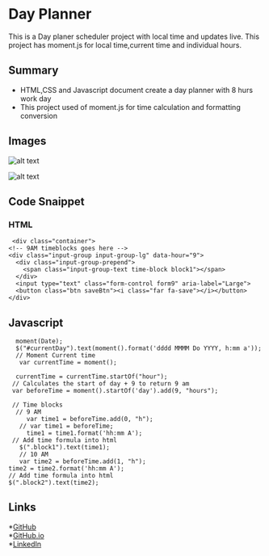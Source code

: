 # Day Planner
 This is a Day planer scheduler project with local time and updates live.
 This project has moment.js for local time,current time and individual hours.
 

## Summary

* HTML,CSS and Javascript document create a day planner with 8 hurs work day
* This project used of moment.js for time calculation and formatting conversion

## Images

 ![alt text](https://lh3.googleusercontent.com/sIc4NLCmFn8O9tnpfkV-RTRm4esm5MqLSYtgqYayEVyl0WcZ-N38HRZnApIVvoqyuBs9l3U=s500)
 
 ![alt text](https://lh3.googleusercontent.com/sY6AiuMdegooIPoI8b9bS90mK6JRJu67cp0nCJIeZ8Z3PtJsuby-gJ2FHKZYnzAJ-RFUGek=s500)
 

 ## Code Snaippet
  ### HTML
  
     <div class="container">
    <!-- 9AM timeblocks goes here -->
    <div class="input-group input-group-lg" data-hour="9">
      <div class="input-group-prepend">
        <span class="input-group-text time-block block1"></span>
      </div>
      <input type="text" class="form-control form9" aria-label="Large">
      <button class="btn saveBtn"><i class="far fa-save"></i></button>
    </div>
  
  
  
  
  
  
  
  
  ## Javascript

      moment(Date);
      $("#currentDay").text(moment().format('dddd MMMM Do YYYY, h:mm a'));
      // Moment Current time 
       var currentTime = moment();

      currentTime = currentTime.startOf("hour");
     // Calculates the start of day + 9 to return 9 am
     var beforeTime = moment().startOf('day').add(9, "hours");

     // Time blocks
      // 9 AM 
         var time1 = beforeTime.add(0, "h");
       // var time1 = beforeTime;
         time1 = time1.format('hh:mm A');
     // Add time formula into html
       $(".block1").text(time1);
       // 10 AM
       var time2 = beforeTime.add(1, "h");
    time2 = time2.format('hh:mm A');
    // Add time formula into html
    $(".block2").text(time2);
      

  ## Links
  *[GitHub](https://github.com/AbuyeM1/Daily-Planner) <br>
  *[GitHub.io](https://abuyem1.github.io/Daily-Planner/) <br>
  *[LinkedIn](https://www.linkedin.com/in/abuye-mamuye-5a49921b0/)

